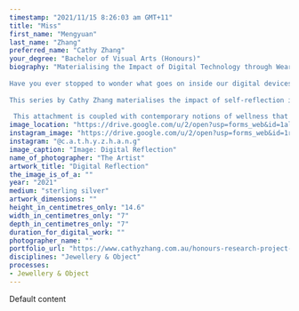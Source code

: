 ```yaml
---
timestamp: "2021/11/15 8:26:03 am GMT+11"
title: "Miss"
first_name: "Mengyuan"
last_name: "Zhang"
preferred_name: "Cathy Zhang"
your_degree: "Bachelor of Visual Arts (Honours)"
biography: "Materialising the Impact of Digital Technology through Wearable Sculpture.'
 
Have you ever stopped to wonder what goes on inside our digital devices? Or the likeness of digital landscapes to our own mindscape as we aimlessly scroll through touch screens? These two landscapes, the digital and our minds, are not so dissimilar. 
 
This series by Cathy Zhang materialises the impact of self-reflection in our hyperconnected, digital world. Utilising digital tools and resources and gold and silversmithing techniques, Zhang has uses components found in digital devices to create works that highlight the pervasive nature of digital technology and our anxious attachment to our devices. 
 
 This attachment is coupled with contemporary notions of wellness that demand a detox from our digital lives as we confront the relentless hold of digital technology over our lives and minds. Digital components are countered with acupuncture needles which speak to this precarious balance between connection and disconnection, pain and relief."
image_location: "https://drive.google.com/u/2/open?usp=forms_web&id=1alZdeofIaBxEMkucDwTftcbGDQVJtnOs"
instagram_image: "https://drive.google.com/u/2/open?usp=forms_web&id=1rtBULyVunoiqXjtAg7csItgLOR9-TWrX"
instagram: "@c.a.t.h.y.z.h.a.n.g"
image_caption: "Image: Digital Reflection"
name_of_photographer: "The Artist"
artwork_title: "Digital Reflection"
the_image_is_of_a: ""
year: "2021"
medium: "sterling silver"
artwork_dimensions: ""
height_in_centimetres_only: "14.6"
width_in_centimetres_only: "7"
depth_in_centimetres_only: "7"
duration_for_digital_work: ""
photographer_name: ""
portfolio_url: "https://www.cathyzhang.com.au/honours-research-project-2021"
disciplines: "Jewellery & Object"
processes:
- Jewellery & Object
---
```


Default content